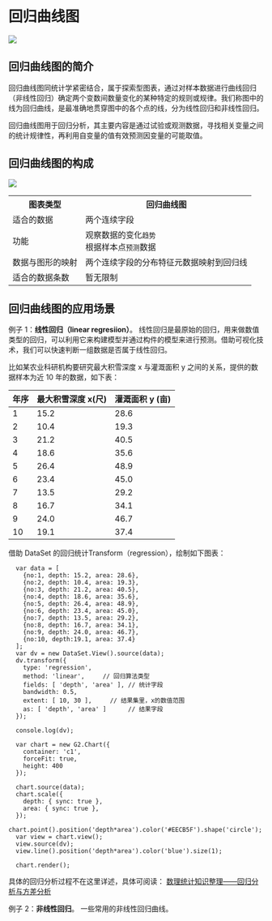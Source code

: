 <!--
title: 回归曲线图
tags:
  - trend
-->

# 回归曲线图

<img src="https://t.alipayobjects.com/images/T1cj0kXcpeXXXXXXXX.png" />

## 回归曲线图的简介

回归曲线图同统计学紧密结合，属于探索型图表，通过对样本数据进行曲线回归（非线性回归）确定两个变数间数量变化的某种特定的规则或规律。我们称图中的线为回归曲线，是最准确地贯穿图中的各个点的线，分为线性回归和非线性回归。

回归曲线图用于回归分析，其主要内容是通过试验或观测数据，寻找相关变量之间的统计规律性，再利用自变量的值有效预测因变量的可能取值。

## 回归曲线图的构成

<img src="https://t.alipayobjects.com/images/T1r7pkXjRbXXXXXXXX.png" class="constitute-img"/>

<table class="struct-table">
  <tr>
    <th>图表类型</th>
    <th>回归曲线图</th>
  </tr>
  <tr>
    <td>适合的数据</td>
    <td>两个连续字段</td>
  </tr>
  <tr>
    <td>功能</td>
    <td>
      观察数据的变化<code>趋势</code></br>
      根据样本点<code>预测</code>数据
    </td>
  </tr>
  <tr>
    <td>数据与图形的映射</td>
    <td>
      两个连续字段的分布特征元数据映射到回归线
    </td>
  </tr>
  <tr>
    <td>适合的数据条数</td>
    <td>暂无限制</td>
  </tr>
</table>

<div style="clear: both;"></div>


## 回归曲线图的应用场景

例子 1：**线性回归（linear regresiion）**。 线性回归是最原始的回归，用来做数值类型的回归，可以利用它来构建模型并通过构件的模型来进行预测。借助可视化技术，我们可以快速判断一组数据是否属于线性回归。

比如某农业科研机构要研究最大积雪深度 x 与灌溉面积 y 之间的关系，提供的数据样本为近 10 年的数据，如下表：

|年序|最大积雪深度 x(尺)|灌溉面积 y (亩)|
|------|----|----|
|1|15.2|28.6|
|2|10.4|19.3|
|3|21.2|40.5|
|4|18.6|35.6|
|5|26.4|48.9|
|6|23.4|45.0|
|7|13.5|29.2|
|8|16.7|34.1|
|9|24.0|46.7|
|10|19.1|37.4|

借助 DataSet 的回归统计Transform（regression），绘制如下图表：

<div id="c1"></div>

```js-
  var data = [
    {no:1, depth: 15.2, area: 28.6},
    {no:2, depth: 10.4, area: 19.3},
    {no:3, depth: 21.2, area: 40.5},
    {no:4, depth: 18.6, area: 35.6},
    {no:5, depth: 26.4, area: 48.9},
    {no:6, depth: 23.4, area: 45.0},
    {no:7, depth: 13.5, area: 29.2},
    {no:8, depth: 16.7, area: 34.1},
    {no:9, depth: 24.0, area: 46.7},
    {no:10, depth:19.1, area: 37.4}
  ];
  var dv = new DataSet.View().source(data);
  dv.transform({
    type: 'regression',
    method: 'linear',     // 回归算法类型
    fields: [ 'depth', 'area' ], // 统计字段
    bandwidth: 0.5,
    extent: [ 10, 30 ],     // 结果集里，x的数值范围
    as: [ 'depth', 'area' ]      // 结果字段
  });

  console.log(dv);

  var chart = new G2.Chart({
    container: 'c1',
    forceFit: true,
    height: 400
  });

  chart.source(data);
  chart.scale({
    depth: { sync: true },
    area: { sync: true },
  });
  chart.point().position('depth*area').color('#EECB5F').shape('circle');
  var view = chart.view();
  view.source(dv);
  view.line().position('depth*area').color('blue').size(1);
  
  chart.render();
```

具体的回归分析过程不在这里详述，具体可阅读： [数理统计知识整理——回归分析与方差分析](http://xiahouzuoxin.github.io/notes/html/%E6%95%B0%E7%90%86%E7%BB%9F%E8%AE%A1%E7%9F%A5%E8%AF%86%E6%95%B4%E7%90%86%E2%80%94%E2%80%94%E5%9B%9E%E5%BD%92%E5%88%86%E6%9E%90%E4%B8%8E%E6%96%B9%E5%B7%AE%E5%88%86%E6%9E%90.html)

例子 2：**非线性回归**。 一些常用的非线性回归曲线。

<img src="https://t.alipayobjects.com/images/T1OP0kXcpeXXXXXXXX.png" alt="">

